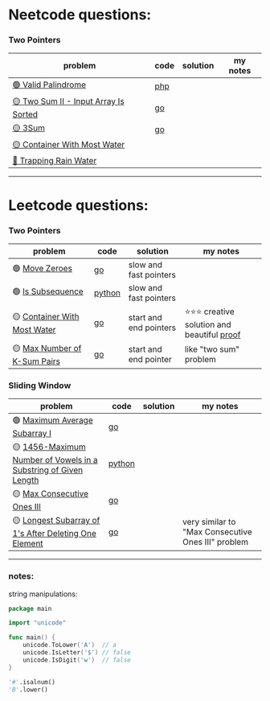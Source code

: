 # Neetcode questions:

### Two Pointers

| problem                                                                                                  | code                                                                                                  | solution | my notes |
| -------------------------------------------------------------------------------------------------------- | ----------------------------------------------------------------------------------------------------- | -------- | -------- |
| [🟢 Valid Palindrome](https://leetcode.com/problems/valid-palindrome/)                                   | [php](https://github.com/shayansm2/leetcodeSolutions/blob/main/src/easy/ValidPalindrome.php)          |
| [🟡 Two Sum II - Input Array Is Sorted](https://leetcode.com/problems/two-sum-ii-input-array-is-sorted/) | [go](https://github.com/shayansm2/leetcodeSolutions/blob/main/src/medium/TwoSumInputArrayIsSorted.go) |
| [🟡 3Sum](https://leetcode.com/problems/3sum/)                                                           | [go](https://github.com/shayansm2/leetcodeSolutions/blob/main/src/medium/3Sum.go)                     |
| [🟡 Container With Most Water](https://leetcode.com/problems/container-with-most-water/)                 |
| [🔴 Trapping Rain Water](https://leetcode.com/problems/trapping-rain-water/)                             |

---

# Leetcode questions:

### Two Pointers

| problem                                                                                  | code                                                                                                          | solution               | my notes                                                                                                                                                                                                                 |
| ---------------------------------------------------------------------------------------- | ------------------------------------------------------------------------------------------------------------- | ---------------------- | ------------------------------------------------------------------------------------------------------------------------------------------------------------------------------------------------------------------------ |
| 🟢 [Move Zeroes](https://leetcode.com/problems/move-zeroes/)                             | [go](https://github.com/shayansm2/leetcodeSolutions/blob/main/src/easy/MoveZeroesTwoPointer.go)               | slow and fast pointers |
| 🟢 [Is Subsequence](https://leetcode.com/problems/is-subsequence/)                       | [python](https://github.com/shayansm2/leetcodeSolutions/blob/main/src/easy/IsSubsequence.py)                  | slow and fast pointers |
| 🟡 [Container With Most Water](https://leetcode.com/problems/container-with-most-water/) | [go](https://github.com/shayansm2/leetcodeSolutions/blob/main/src/medium/ContainerWithMostWaterTwoPointer.go) | start and end pointers | ⭐⭐⭐ creative solution and beautiful [proof](https://leetcode.com/problems/container-with-most-water/solutions/6099/yet-another-way-to-see-what-happens-in-the-o-n-algorithm/?envType=study-plan-v2&envId=leetcode-75) |
| 🟡 [Max Number of K-Sum Pairs](https://leetcode.com/problems/max-number-of-k-sum-pairs/) | [go](https://github.com/shayansm2/leetcodeSolutions/blob/main/src/medium/MaxNumberKSumPairs.go)               | start and end pointer  | like "two sum" problem                                                                                                                                                                                                   |

### Sliding Window

| problem                                                                                                                                                   | code                                                                                                                     | solution | my notes                                           |
| --------------------------------------------------------------------------------------------------------------------------------------------------------- | ------------------------------------------------------------------------------------------------------------------------ | -------- | -------------------------------------------------- |
| 🟢 [Maximum Average Subarray I](https://leetcode.com/problems/maximum-average-subarray-i/)                                                                | [go](https://github.com/shayansm2/leetcodeSolutions/blob/main/src/easy/MaximumAverageSubarrayI.go)                       |
| 🟡 [1456-Maximum Number of Vowels in a Substring of Given Length](https://leetcode.com/problems/maximum-number-of-vowels-in-a-substring-of-given-length/) | [python](https://github.com/shayansm2/leetcodeSolutions/blob/main/src/medium/MaximumNumberVowelsSubstringGivenLength.py) |
| 🟡 [Max Consecutive Ones III](https://leetcode.com/problems/max-consecutive-ones-iii/)                                                                    | [go](https://github.com/shayansm2/leetcodeSolutions/blob/main/src/medium/MaxConsecutiveOnesIII.go)                       |
| 🟡 [Longest Subarray of 1's After Deleting One Element](https://leetcode.com/problems/longest-subarray-of-1s-after-deleting-one-element/)                 | [go](https://github.com/shayansm2/leetcodeSolutions/blob/main/src/medium/LongestSubarray1AfterDeletingOneElement.go)     |          | very similar to "Max Consecutive Ones III" problem |

---

### notes:

string manipulations:

```go
package main

import "unicode"

func main() {
	unicode.ToLower('A')  // a
	unicode.IsLetter('$') // false
	unicode.IsDigit('w')  // false
}
```

```python
'#'.isalnum()
'B'.lower()
```
